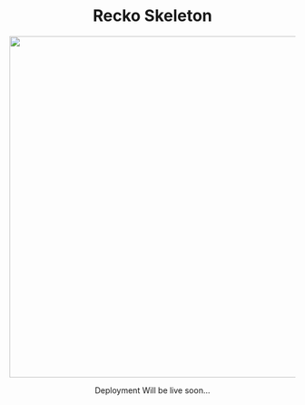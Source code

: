 <h1 align="center">Recko Skeleton</h1>

<p align="center"><img width="600" src="recko.gif" align="center"></p>

<p align="center">Deployment Will be live soon...</p>